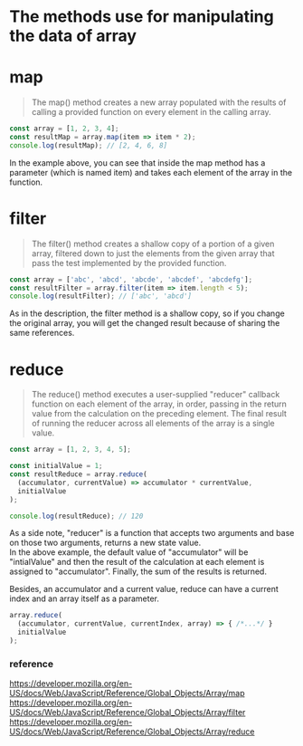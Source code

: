 # The methods use for manipulating the data of array


# map
> The map() method creates a new array populated with the results of calling a provided function on every element in the calling array.

```javascript
const array = [1, 2, 3, 4];
const resultMap = array.map(item => item * 2);
console.log(resultMap); // [2, 4, 6, 8]
```

In the example above, you can see that inside the map method has a parameter (which is named item) and takes each element of the array in the function.  

# filter
> The filter() method creates a shallow copy of a portion of a given array, filtered down to just the elements from the given array that pass the test implemented by the provided function.

```javascript
const array = ['abc', 'abcd', 'abcde', 'abcdef', 'abcdefg'];
const resultFilter = array.filter(item => item.length < 5);
console.log(resultFilter); // ['abc', 'abcd']
```

As in the description, the filter method is a shallow copy, so if you change the original array, you will get the changed result because of sharing the same references.  

# reduce
> The reduce() method executes a user-supplied "reducer" callback function on each element of the array, in order, passing in the return value from the calculation on the preceding element. The final result of running the reducer across all elements of the array is a single value.  

```javascript
const array = [1, 2, 3, 4, 5];

const initialValue = 1;
const resultReduce = array.reduce(
  (accumulator, currentValue) => accumulator * currentValue,
  initialValue
);

console.log(resultReduce); // 120
```

As a side note, "reducer" is a function that accepts two arguments and base on those two arguments, returns a new state value.  
In the above example, the default value of "accumulator" will be "intialValue" and then the result of the calculation at each element is assigned to "accumulator". Finally, the sum of the results is returned.

Besides, an accumulator and a current value, reduce can have a current index and an array itself as a parameter.  

```javascript
array.reduce(
  (accumulator, currentValue, currentIndex, array) => { /*...*/ }
  initialValue
);
```

### reference
https://developer.mozilla.org/en-US/docs/Web/JavaScript/Reference/Global_Objects/Array/map
https://developer.mozilla.org/en-US/docs/Web/JavaScript/Reference/Global_Objects/Array/filter
https://developer.mozilla.org/en-US/docs/Web/JavaScript/Reference/Global_Objects/Array/reduce
